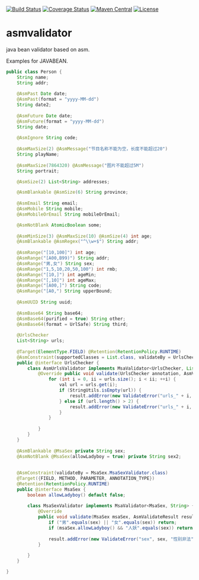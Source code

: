 [![Build Status](https://travis-ci.org/bingoohuang/asmvalidator.svg?branch=master)](https://travis-ci.org/bingoohuang/asmvalidator)
[![Coverage Status](https://coveralls.io/repos/github/bingoohuang/asmvalidator/badge.svg?branch=master)](https://coveralls.io/github/bingoohuang/asmvalidator?branch=master)
[![Maven Central](https://maven-badges.herokuapp.com/maven-central/com.github.bingoohuang/asmvalidator/badge.svg?style=flat-square)](https://maven-badges.herokuapp.com/maven-central/com.github.bingoohuang/asmvalidator/)
[![License](http://img.shields.io/:license-apache-brightgreen.svg)](http://www.apache.org/licenses/LICENSE-2.0.html)

# asmvalidator
java bean validator based on asm.

Examples for JAVABEAN.
```java
public class Person {
    String name;
    String addr;
    
    @AsmPast Date date;
    @AsmPast(format = "yyyy-MM-dd")
    String date2;
    
    @AsmFuture Date date;
    @AsmFuture(format = "yyyy-MM-dd")
    String date;
         
    @AsmIgnore String code;
    
    @AsmMaxSize(2) @AsmMessage("节目名称不能为空，长度不能超过20")
    String playName;
    
    @AsmMaxSize(7864320) @AsmMessage("图片不能超过5M")
    String portrait;

    @AsmSize(2) List<String> addresses;

    @AsmBlankable @AsmSize(6) String province;
    
    @AsmEmail String email;
    @AsmMobile String mobile;
    @AsmMobileOrEmail String mobileOrEmail;

    @AsmNotBlank AtomicBoolean some;
    
    @AsmMinSize(3) @AsmMaxSize(10) @AsmSize(4) int age;
    @AsmBlankable @AsmRegex("^\\w+$") String addr;
    
    @AsmRange("[10,100]") int age;
    @AsmRange("[A00,B99)") String addr;
    @AsmRange("男,女") String sex;
    @AsmRange("1,5,10,20,50,100") int rmb;
    @AsmRange("[10,]") int ageMin;
    @AsmRange("[,10]") int ageMax;
    @AsmRange("[A00,]") String code;
    @AsmRange("[A0,") String upperBound;
    
    @AsmUUID String uuid;
    
    @AsmBase64 String base64;
    @AsmBase64(purified = true) String other;
    @AsmBase64(format = UrlSafe) String third;
        
    @UrlsChecker
    List<String> urls;
    
    @Target(ElementType.FIELD) @Retention(RetentionPolicy.RUNTIME)
    @AsmConstraint(supportedClasses = List.class, validateBy = UrlsChecker.AsmUrlsValidator.class)
    public @interface UrlsChecker {
        class AsmUrlsValidator implements MsaValidator<UrlsChecker, List<String>> {
            @Override public void validate(UrlsChecker annotation, AsmValidateResult result, List<String> urls) {
                for (int i = 0, ii = urls.size(); i < ii; ++i) {
                    val url = urls.get(i);
                    if (StringUtils.isEmpty(url)) {
                        result.addError(new ValidateError("urls_" + i, url, "URL不能为空"));
                    } else if (url.length() > 2) {
                        result.addError(new ValidateError("urls_" + i, url, "URL长度不能超过2"));
                    }
                }
    
            }
        }
    }
    
    @AsmBlankable @MsaSex private String sex;
    @AsmNotBlank @MsaSex(allowLadyboy = true) private String sex2;
    
    
    @AsmConstraint(validateBy = MsaSex.MsaSexValidator.class)
    @Target({FIELD, METHOD, PARAMETER, ANNOTATION_TYPE})
    @Retention(RetentionPolicy.RUNTIME)
    public @interface MsaSex {
        boolean allowLadyboy() default false;
    
        class MsaSexValidator implements MsaValidator<MsaSex, String> {
            @Override
            public void validate(MsaSex msaSex, AsmValidateResult result, String sex) {
                if ("男".equals(sex) || "女".equals(sex)) return;
                if (msaSex.allowLadyboy() && "人妖".equals(sex)) return;
    
                result.addError(new ValidateError("sex", sex, "性别非法"));
            }
    
        }
    }

}
```